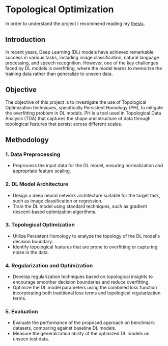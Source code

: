# Topological Optimization

In order to understand the project I recommend reading my [thesis](https://sergioescalera.com/wp-content/uploads/2022/06/Saguillo_memoria.pdf). 

## Introduction

In recent years, Deep Learning (DL) models have achieved remarkable success in various tasks, including image classification, natural language processing, and speech recognition. However, one of the key challenges faced by DL models is overfitting, where the model learns to memorize the training data rather than generalize to unseen data.

## Objective

The objective of this project is to investigate the use of Topological Optimization techniques, specifically Persistent Homology (PH), to mitigate the overfitting problem in DL models. PH is a tool used in Topological Data Analysis (TDA) that captures the shape and structure of data through topological features that persist across different scales.

## Methodology

### 1. Data Preprocessing
- Preprocess the input data for the DL model, ensuring normalization and appropriate feature scaling.

### 2. DL Model Architecture
- Design a deep neural network architecture suitable for the target task, such as image classification or regression.
- Train the DL model using standard techniques, such as gradient descent-based optimization algorithms.

### 3. Topological Optimization
- Utilize Persistent Homology to analyze the topology of the DL model's decision boundary.
- Identify topological features that are prone to overfitting or capturing noise in the data.

### 4. Regularization and Optimization
- Develop regularization techniques based on topological insights to encourage smoother decision boundaries and reduce overfitting.
- Optimize the DL model parameters using the combined loss function incorporating both traditional loss terms and topological regularization terms.

### 5. Evaluation
- Evaluate the performance of the proposed approach on benchmark datasets, comparing against baseline DL models.
- Measure the generalization ability of the optimized DL models on unseen test data.
